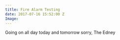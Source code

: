 ```yaml
---
title: Fire Alarm Testing
date: 2017-07-16 15:52:00 Z
Image: 
---
```


Going on all day today and tomorrow
sorry, The Edney
